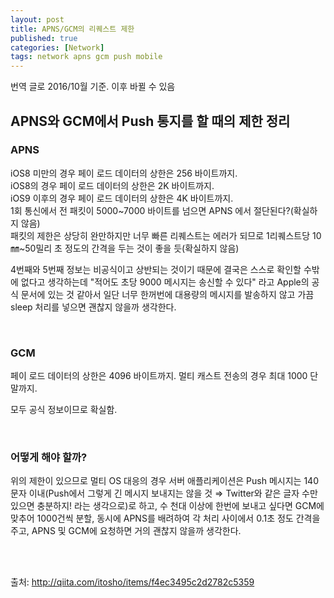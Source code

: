 ```yaml
---
layout: post
title: APNS/GCM의 리퀘스트 제한
published: true
categories: [Network]
tags: network apns gcm push mobile
--- 
```

번역 글로 2016/10월 기준. 이후 바뀔 수 있음  
   
## APNS와 GCM에서 Push 통지를 할 때의 제한 정리  
   
### APNS  
iOS8 미만의 경우 페이 로드 데이터의 상한은 256 바이트까지.  
iOS8의 경우 페이 로드 데이터의 상한은 2K 바이트까지.  
iOS9 이후의 경우 페이 로드 데이터의 상한은 4K 바이트까지.  
1회 통신에서 전 패킷이 5000~7000 바이트를 넘으면 APNS 에서 절단된다?(확실하지 않음)  
패킷의 제한은 상당히 완만하지만 너무 빠른 리퀘스트는 에러가 되므로 1리퀘스트당 10㎜~50밀리 초 정도의 간격을 두는 것이 좋을 듯(확실하지 않음)  
   
4번째와 5번째 정보는 비공식이고 상반되는 것이기 때문에 결국은 스스로 확인할 수밖에 없다고 생각하는데 "적어도 초당 9000 메시지는 송신할 수 있다" 라고 Apple의 공식 문서에 있는 것 같아서 일단 너무 한꺼번에 대용량의 메시지를 발송하지 않고 가끔 sleep 처리를 넣으면 괜찮지 않을까 생각한다.  
    
<br>  
   
### GCM 
페이 로드 데이터의 상한은 4096 바이트까지. 
멀티 캐스트 전송의 경우 최대 1000 단말까지.  
   
모두 공식 정보이므로 확실함.  
    
<br>  
   
### 어떻게 해야 할까?  
위의 제한이 있으므로 멀티 OS 대응의 경우 서버 애플리케이션은 Push 메시지는 140 문자 이내(Push에서 그렇게 긴 메시지 보내지는 않을 것 ⇒ Twitter와 같은 글자 수만 있으면 충분하지! 라는 생각으로)로 하고, 수 천대 이상에 한번에 보내고 싶다면 GCM에 맞추어 1000건씩 분할, 동시에 APNS를 배려하여 각 처리 사이에서 0.1초 정도 간격을 주고, APNS 및 GCM에 요청하면 거의 괜찮지 않을까 생각한다.  
      
<br>  
<br>     
  
출처: http://qiita.com/itosho/items/f4ec3495c2d2782c5359
  